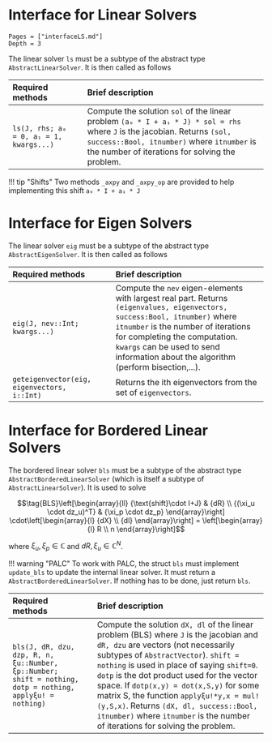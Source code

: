 # Interface for Linear Solvers

```@contents
Pages = ["interfaceLS.md"]
Depth = 3
```

The linear solver `ls` must be a subtype of the abstract type `AbstractLinearSolver`. It is then called as follows

| Required methods               |                        | Brief description                                                                     |
|:------------------------------ |:---------------------- |:------------------------------------------------------------------------------------- |
| `ls(J, rhs; a₀ = 0, a₁ = 1, kwargs...)`                |                        | Compute the solution `sol` of the linear problem `(a₀ * I + a₁ * J) * sol = rhs` where `J` is the jacobian. Returns `(sol, success::Bool, itnumber)` where `itnumber` is the number of iterations for solving the problem.|


!!! tip "Shifts"
    Two methods `_axpy` and `_axpy_op` are provided to help implementing this shift `a₀ * I + a₁ * J`

# Interface for Eigen Solvers

The linear solver `eig` must be a subtype of the abstract type `AbstractEigenSolver`. It is then called as follows

| Required methods               |                        | Brief description                                                                     |
|:------------------------------ |:---------------------- |:------------------------------------------------------------------------------------- |
| `eig(J, nev::Int; kwargs...)`                |                        | Compute the `nev` eigen-elements with largest real part. Returns `(eigenvalues, eigenvectors, success:Bool, itnumber)` where `itnumber` is the number of iterations for completing the computation. `kwargs` can be used to send information about the algorithm (perform bisection,...).|
| `geteigenvector(eig, eigenvectors, i::Int)`         |                        | Returns the ith eigenvectors from the set of `eigenvectors`.|

# Interface for Bordered Linear Solvers

The bordered linear solver `bls` must be a subtype of the abstract type `AbstractBorderedLinearSolver` (which is itself a subtype of `AbstractLinearSolver`). It is used to solve

$$\tag{BLS}\left[\begin{array}{ll}
{\text{shift}\cdot I+J} & {dR} \\
{(\xi_u \cdot dz_u)^T} & {\xi_p \cdot dz_p}
\end{array}\right] \cdot\left[\begin{array}{l}
{dX} \\
{dl}
\end{array}\right] = \left[\begin{array}{l}
R \\
n
\end{array}\right]$$

where $\xi_u,\xi_p\in\mathbb C$ and $dR,\xi_u\in\mathbb C^N$.

!!! warning "PALC"
    To work with PALC, the struct `bls` must implement `update_bls` to update the internal linear solver. It must return a `AbstractBorderedLinearSolver`. If nothing has to be done, just return `bls`.

| Required methods               |                        | Brief description                                                                     |
|:------------------------------ |:---------------------- |:------------------------------------------------------------------------------------- |
| `bls(J, dR, dzu, dzp, R, n, ξu::Number, ξp::Number; shift = nothing, dotp = nothing, applyξu! = nothing)`                |                        | Compute the solution `dX, dl` of the linear problem (BLS) where `J` is the jacobian and `dR, dzu` are vectors (not necessarily subtypes of `AbstractVector`). `shift = nothing` is used in place of saying `shift=0`. `dotp` is the dot product used for the vector space. If `dotp(x,y) = dot(x,S,y)` for some matrix S, the function `applyξu!*y,x = mul!(y,S,x)`. Returns `(dX, dl, success::Bool, itnumber)` where `itnumber` is the number of iterations for solving the problem.|
